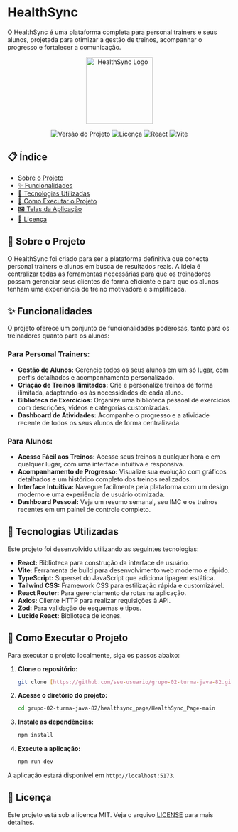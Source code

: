 # HealthSync

O HealthSync é uma plataforma completa para personal trainers e seus alunos, projetada para otimizar a gestão de treinos, acompanhar o progresso e fortalecer a comunicação.

<p align="center">
  <img src="https://ik.imagekit.io/brunogodoy/LogoSync.png?updatedAt=1752036904552" alt="HealthSync Logo" width="150"/>
</p>

<p align="center">
  <img alt="Versão do Projeto" src="https://img.shields.io/badge/version-1.0.0-blue?style=for-the-badge">
  <img alt="Licença" src="https://img.shields.io/badge/license-MIT-green?style=for-the-badge">
  <img alt="React" src="https://img.shields.io/badge/React-19-blue?style=for-the-badge&logo=react">
  <img alt="Vite" src="https://img.shields.io/badge/Vite-7.0-purple?style=for-the-badge&logo=vite">
</p>

## 📋 Índice

- [Sobre o Projeto](#-sobre-o-projeto)
- [✨ Funcionalidades](#-funcionalidades)
- [🚀 Tecnologias Utilizadas](#-tecnologias-utilizadas)
- [🏁 Como Executar o Projeto](#-como-executar-o-projeto)
- [🖼️ Telas da Aplicação](#-telas-da-aplicação)
- [📝 Licença](#-licença)

## 📖 Sobre o Projeto

O HealthSync foi criado para ser a plataforma definitiva que conecta personal trainers e alunos em busca de resultados reais. A ideia é centralizar todas as ferramentas necessárias para que os treinadores possam gerenciar seus clientes de forma eficiente e para que os alunos tenham uma experiência de treino motivadora e simplificada.

## ✨ Funcionalidades

O projeto oferece um conjunto de funcionalidades poderosas, tanto para os treinadores quanto para os alunos:

### Para Personal Trainers:
- **Gestão de Alunos:** Gerencie todos os seus alunos em um só lugar, com perfis detalhados e acompanhamento personalizado.
- **Criação de Treinos Ilimitados:** Crie e personalize treinos de forma ilimitada, adaptando-os às necessidades de cada aluno.
- **Biblioteca de Exercícios:** Organize uma biblioteca pessoal de exercícios com descrições, vídeos e categorias customizadas.
- **Dashboard de Atividades:** Acompanhe o progresso e a atividade recente de todos os seus alunos de forma centralizada.

### Para Alunos:
- **Acesso Fácil aos Treinos:** Acesse seus treinos a qualquer hora e em qualquer lugar, com uma interface intuitiva e responsiva.
- **Acompanhamento de Progresso:** Visualize sua evolução com gráficos detalhados e um histórico completo dos treinos realizados.
- **Interface Intuitiva:** Navegue facilmente pela plataforma com um design moderno e uma experiência de usuário otimizada.
- **Dashboard Pessoal:** Veja um resumo semanal, seu IMC e os treinos recentes em um painel de controle completo.

## 🚀 Tecnologias Utilizadas

Este projeto foi desenvolvido utilizando as seguintes tecnologias:

- **React:** Biblioteca para construção da interface de usuário.
- **Vite:** Ferramenta de build para desenvolvimento web moderno e rápido.
- **TypeScript:** Superset do JavaScript que adiciona tipagem estática.
- **Tailwind CSS:** Framework CSS para estilização rápida e customizável.
- **React Router:** Para gerenciamento de rotas na aplicação.
- **Axios:** Cliente HTTP para realizar requisições à API.
- **Zod:** Para validação de esquemas e tipos.
- **Lucide React:** Biblioteca de ícones.

## 🏁 Como Executar o Projeto

Para executar o projeto localmente, siga os passos abaixo:

1.  **Clone o repositório:**
    ```bash
    git clone [https://github.com/seu-usuario/grupo-02-turma-java-82.git](https://github.com/seu-usuario/grupo-02-turma-java-82.git)
    ```
2.  **Acesse o diretório do projeto:**
    ```bash
    cd grupo-02-turma-java-82/healthsync_page/HealthSync_Page-main
    ```
3.  **Instale as dependências:**
    ```bash
    npm install
    ```
4.  **Execute a aplicação:**
    ```bash
    npm run dev
    ```

A aplicação estará disponível em `http://localhost:5173`.


## 📝 Licença

Este projeto está sob a licença MIT. Veja o arquivo [LICENSE](LICENSE) para mais detalhes.
